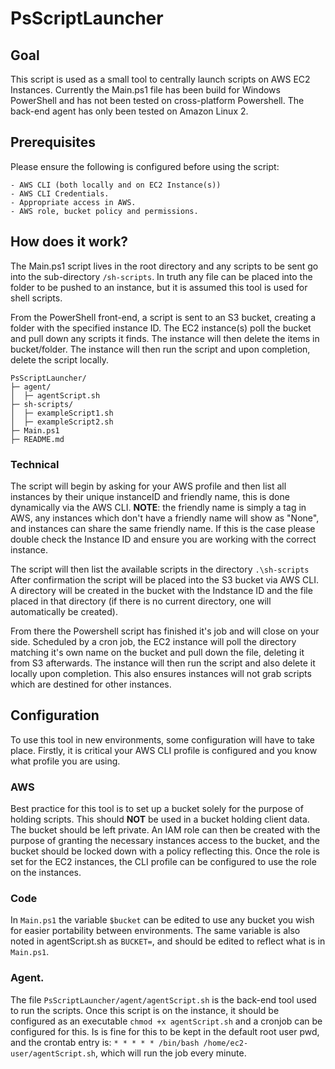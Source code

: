 # PsScriptLauncher

## Goal

This script is used as a small tool to centrally launch scripts on AWS EC2 Instances. Currently the Main.ps1 file has been build for Windows PowerShell and has not been tested on cross-platform Powershell. The back-end agent has only been tested on Amazon Linux 2.

## Prerequisites

Please ensure the following is configured before using the script:

    - AWS CLI (both locally and on EC2 Instance(s))
    - AWS CLI Credentials.
    - Appropriate access in AWS.
    - AWS role, bucket policy and permissions.

## How does it work?

The Main.ps1 script lives in the root directory and any scripts to be sent go into the sub-directory `/sh-scripts`. In truth any file can be placed into the folder to be pushed to an instance, but it is assumed this tool is used for shell scripts.

From the PowerShell front-end, a script is sent to an S3 bucket, creating a folder with the specified instance ID. The EC2 instance(s) poll the bucket and pull down any scripts it finds. The instance will then delete the items in bucket/folder. The instance will then run the script and upon completion, delete the script locally.

```
PsScriptLauncher/
├─ agent/
│  ├─ agentScript.sh
├─ sh-scripts/
│  ├─ exampleScript1.sh
│  ├─ exampleScript2.sh
├─ Main.ps1
├─ README.md
```

### Technical

The script will begin by asking for your AWS profile and then list all instances by their unique instanceID and friendly name, this is done dynamically via the AWS CLI. **NOTE**: the friendly name is simply a tag in AWS, any instances which don't have a friendly name will show as "None", and instances can share the same friendly name. If this is the case please double check the Instance ID and ensure you are working with the correct instance.

The script will then list the available scripts in the directory `.\sh-scripts` After confirmation the script will be placed into the S3 bucket via AWS CLI. A directory will be created in the bucket with the Indstance ID and the file placed in that directory (if there is no current directory, one will automatically be created).

From there the Powershell script has finished it's job and will close on your side. Scheduled by a cron job, the EC2 instance will poll the directory matching it's own name on the bucket and pull down the file, deleting it from S3 afterwards. The instance will then run the script and also delete it locally upon completion. This also ensures instances will not grab scripts which are destined for other instances.

## Configuration

To use this tool in new environments, some configuration will have to take place. Firstly, it is critical your AWS CLI profile is configured and you know what profile you are using.

### AWS

Best practice for this tool is to set up a bucket solely for the purpose of holding scripts. This should **NOT** be used in a bucket holding client data. The bucket should be left private.
An IAM role can then be created with the purpose of granting the necessary instances access to the bucket, and the bucket should be locked down with a policy reflecting this. Once the role is set for the EC2 instances, the CLI profile can be configured to use the role on the instances.

### Code

In `Main.ps1` the variable `$bucket` can be edited to use any bucket you wish for easier portability between environments. The same variable is also noted in agentScript.sh as `BUCKET=`, and should be edited to reflect what is in `Main.ps1`.

### Agent.

The file `PsScriptLauncher/agent/agentScript.sh` is the back-end tool used to run the scripts. Once this script is on the instance, it should be configured as an executable `chmod +x agentScript.sh` and a cronjob can be configured for this. Is is fine for this to be kept in the default root user pwd, and the crontab entry is: `* * * * * /bin/bash /home/ec2-user/agentScript.sh`, which will run the job every minute.
